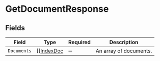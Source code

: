 # GetDocumentResponse


## Fields

| Field                                         | Type                                          | Required                                      | Description                                   |
| --------------------------------------------- | --------------------------------------------- | --------------------------------------------- | --------------------------------------------- |
| `Documents`                                   | [][IndexDoc](../../models/shared/indexdoc.md) | :heavy_minus_sign:                            | An array of documents.                        |